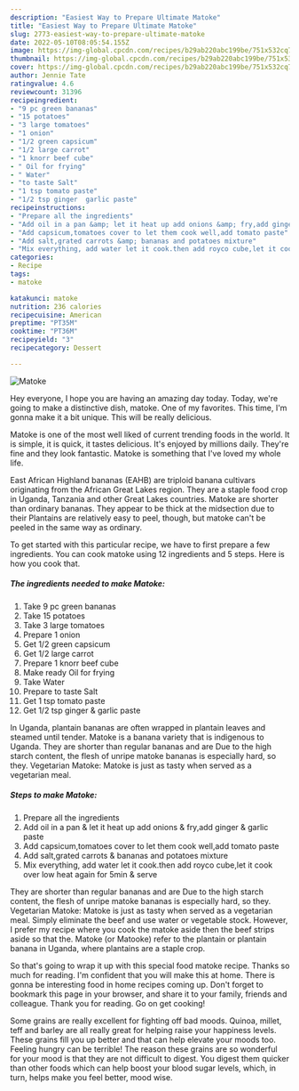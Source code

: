 ```yaml
---
description: "Easiest Way to Prepare Ultimate Matoke"
title: "Easiest Way to Prepare Ultimate Matoke"
slug: 2773-easiest-way-to-prepare-ultimate-matoke
date: 2022-05-10T08:05:54.155Z
image: https://img-global.cpcdn.com/recipes/b29ab220abc199be/751x532cq70/matoke-recipe-main-photo.jpg
thumbnail: https://img-global.cpcdn.com/recipes/b29ab220abc199be/751x532cq70/matoke-recipe-main-photo.jpg
cover: https://img-global.cpcdn.com/recipes/b29ab220abc199be/751x532cq70/matoke-recipe-main-photo.jpg
author: Jennie Tate
ratingvalue: 4.6
reviewcount: 31396
recipeingredient:
- "9 pc green bananas"
- "15 potatoes"
- "3 large tomatoes"
- "1 onion"
- "1/2 green capsicum"
- "1/2 large carrot"
- "1 knorr beef cube"
- " Oil for frying"
- " Water"
- "to taste Salt"
- "1 tsp tomato paste"
- "1/2 tsp ginger  garlic paste"
recipeinstructions:
- "Prepare all the ingredients"
- "Add oil in a pan &amp; let it heat up add onions &amp; fry,add ginger &amp; garlic paste"
- "Add capsicum,tomatoes cover to let them cook well,add tomato paste"
- "Add salt,grated carrots &amp; bananas and potatoes mixture"
- "Mix everything, add water let it cook.then add royco cube,let it cook over low heat again for 5min &amp; serve"
categories:
- Recipe
tags:
- matoke

katakunci: matoke 
nutrition: 236 calories
recipecuisine: American
preptime: "PT35M"
cooktime: "PT36M"
recipeyield: "3"
recipecategory: Dessert

---
```



![Matoke](https://img-global.cpcdn.com/recipes/b29ab220abc199be/751x532cq70/matoke-recipe-main-photo.jpg)

Hey everyone, I hope you are having an amazing day today. Today, we're going to make a distinctive dish, matoke. One of my favorites. This time, I'm gonna make it a bit unique. This will be really delicious.

Matoke is one of the most well liked of current trending foods in the world. It is simple, it is quick, it tastes delicious. It's enjoyed by millions daily. They're fine and they look fantastic. Matoke is something that I've loved my whole life.

East African Highland bananas (EAHB) are triploid banana cultivars originating from the African Great Lakes region. They are a staple food crop in Uganda, Tanzania and other Great Lakes countries. Matoke are shorter than ordinary bananas. They appear to be thick at the midsection due to their Plantains are relatively easy to peel, though, but matoke can&#39;t be peeled in the same way as ordinary.


To get started with this particular recipe, we have to first prepare a few ingredients. You can cook matoke using 12 ingredients and 5 steps. Here is how you cook that.

<!--inarticleads1-->

##### The ingredients needed to make Matoke:

1. Take 9 pc green bananas
1. Take 15 potatoes
1. Take 3 large tomatoes
1. Prepare 1 onion
1. Get 1/2 green capsicum
1. Get 1/2 large carrot
1. Prepare 1 knorr beef cube
1. Make ready  Oil for frying
1. Take  Water
1. Prepare to taste Salt
1. Get 1 tsp tomato paste
1. Get 1/2 tsp ginger &amp; garlic paste


In Uganda, plantain bananas are often wrapped in plantain leaves and steamed until tender. Matoke is a banana variety that is indigenous to Uganda. They are shorter than regular bananas and are Due to the high starch content, the flesh of unripe matoke bananas is especially hard, so they. Vegetarian Matoke: Matoke is just as tasty when served as a vegetarian meal. 

<!--inarticleads2-->

##### Steps to make Matoke:

1. Prepare all the ingredients
1. Add oil in a pan &amp; let it heat up add onions &amp; fry,add ginger &amp; garlic paste
1. Add capsicum,tomatoes cover to let them cook well,add tomato paste
1. Add salt,grated carrots &amp; bananas and potatoes mixture
1. Mix everything, add water let it cook.then add royco cube,let it cook over low heat again for 5min &amp; serve


They are shorter than regular bananas and are Due to the high starch content, the flesh of unripe matoke bananas is especially hard, so they. Vegetarian Matoke: Matoke is just as tasty when served as a vegetarian meal. Simply eliminate the beef and use water or vegetable stock. However, I prefer my recipe where you cook the matoke aside then the beef strips aside so that the. Matoke (or Matooke) refer to the plantain or plantain banana in Uganda, where plantains are a staple crop. 

So that's going to wrap it up with this special food matoke recipe. Thanks so much for reading. I'm confident that you will make this at home. There is gonna be interesting food in home recipes coming up. Don't forget to bookmark this page in your browser, and share it to your family, friends and colleague. Thank you for reading. Go on get cooking!

Some grains are really excellent for fighting off bad moods. Quinoa, millet, teff and barley are all really great for helping raise your happiness levels. These grains fill you up better and that can help elevate your moods too. Feeling hungry can be terrible! The reason these grains are so wonderful for your mood is that they are not difficult to digest. You digest them quicker than other foods which can help boost your blood sugar levels, which, in turn, helps make you feel better, mood wise.
